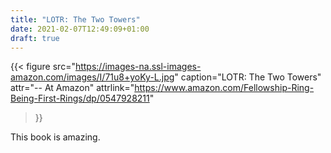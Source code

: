 ```yaml
---
title: "LOTR: The Two Towers"
date: 2021-02-07T12:49:09+01:00
draft: true
---
```


{{< figure
  src="https://images-na.ssl-images-amazon.com/images/I/71u8+yoKy-L.jpg"
  caption="LOTR: The Two Towers"
  attr="-- At Amazon"
  attrlink="https://www.amazon.com/Fellowship-Ring-Being-First-Rings/dp/0547928211"
>}}

This book is amazing.